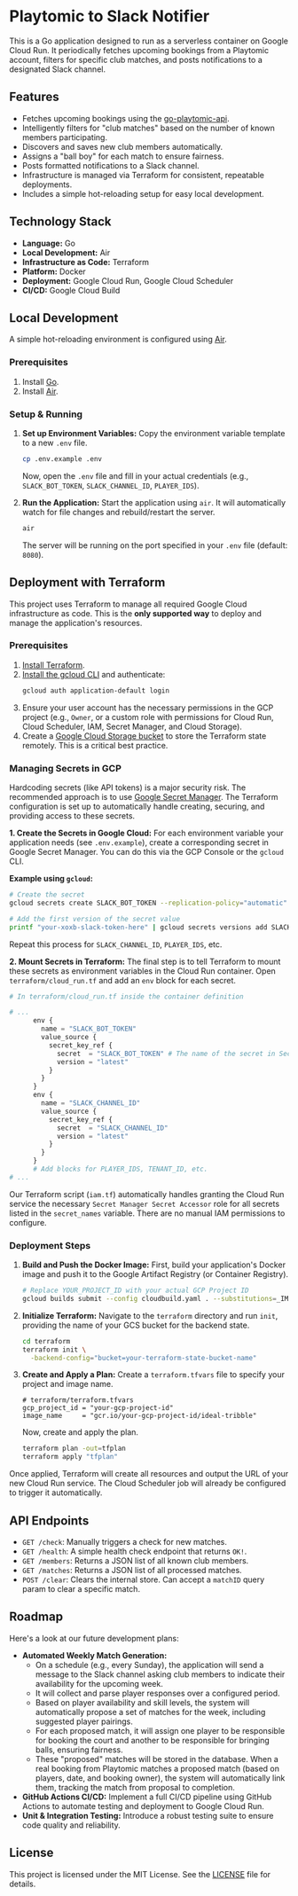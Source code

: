 # Playtomic to Slack Notifier

This is a Go application designed to run as a serverless container on Google Cloud Run. It periodically fetches upcoming bookings from a Playtomic account, filters for specific club matches, and posts notifications to a designated Slack channel.

## Features

- Fetches upcoming bookings using the [go-playtomic-api](https://github.com/rafa-garcia/go-playtomic-api).
- Intelligently filters for "club matches" based on the number of known members participating.
- Discovers and saves new club members automatically.
- Assigns a "ball boy" for each match to ensure fairness.
- Posts formatted notifications to a Slack channel.
- Infrastructure is managed via Terraform for consistent, repeatable deployments.
- Includes a simple hot-reloading setup for easy local development.

## Technology Stack

- **Language:** Go
- **Local Development:** Air
- **Infrastructure as Code:** Terraform
- **Platform:** Docker
- **Deployment:** Google Cloud Run, Google Cloud Scheduler
- **CI/CD:** Google Cloud Build

## Local Development

A simple hot-reloading environment is configured using [Air](https://github.com/cosmtrek/air).

### Prerequisites

1.  Install [Go](https://golang.org/doc/install).
2.  Install [Air](https://github.com/cosmtrek/air#installation).

### Setup & Running

1.  **Set up Environment Variables:**
    Copy the environment variable template to a new `.env` file.

    ```bash
    cp .env.example .env
    ```

    Now, open the `.env` file and fill in your actual credentials (e.g., `SLACK_BOT_TOKEN`, `SLACK_CHANNEL_ID`, `PLAYER_IDS`).

2.  **Run the Application:**
    Start the application using `air`. It will automatically watch for file changes and rebuild/restart the server.
    ```bash
    air
    ```
    The server will be running on the port specified in your `.env` file (default: `8080`).

## Deployment with Terraform

This project uses Terraform to manage all required Google Cloud infrastructure as code. This is the **only supported way** to deploy and manage the application's resources.

### Prerequisites

1.  [Install Terraform](https://learn.hashicorp.com/tutorials/terraform/install-cli).
2.  [Install the gcloud CLI](https://cloud.google.com/sdk/docs/install) and authenticate:
    ```bash
    gcloud auth application-default login
    ```
3.  Ensure your user account has the necessary permissions in the GCP project (e.g., `Owner`, or a custom role with permissions for Cloud Run, Cloud Scheduler, IAM, Secret Manager, and Cloud Storage).
4.  Create a [Google Cloud Storage bucket](https://cloud.google.com/storage/docs/creating-buckets) to store the Terraform state remotely. This is a critical best practice.

### Managing Secrets in GCP

Hardcoding secrets (like API tokens) is a major security risk. The recommended approach is to use [Google Secret Manager](https://cloud.google.com/secret-manager). The Terraform configuration is set up to automatically handle creating, securing, and providing access to these secrets.

**1. Create the Secrets in Google Cloud:**
For each environment variable your application needs (see `.env.example`), create a corresponding secret in Google Secret Manager. You can do this via the GCP Console or the `gcloud` CLI.

**Example using `gcloud`:**

```bash
# Create the secret
gcloud secrets create SLACK_BOT_TOKEN --replication-policy="automatic"

# Add the first version of the secret value
printf "your-xoxb-slack-token-here" | gcloud secrets versions add SLACK_BOT_TOKEN --data-file=-
```

Repeat this process for `SLACK_CHANNEL_ID`, `PLAYER_IDS`, etc.

**2. Mount Secrets in Terraform:**
The final step is to tell Terraform to mount these secrets as environment variables in the Cloud Run container. Open `terraform/cloud_run.tf` and add an `env` block for each secret.

```terraform
# In terraform/cloud_run.tf inside the container definition

# ...
      env {
        name = "SLACK_BOT_TOKEN"
        value_source {
          secret_key_ref {
            secret  = "SLACK_BOT_TOKEN" # The name of the secret in Secret Manager
            version = "latest"
          }
        }
      }
      env {
        name = "SLACK_CHANNEL_ID"
        value_source {
          secret_key_ref {
            secret  = "SLACK_CHANNEL_ID"
            version = "latest"
          }
        }
      }
      # Add blocks for PLAYER_IDS, TENANT_ID, etc.
# ...
```

Our Terraform script (`iam.tf`) automatically handles granting the Cloud Run service the necessary `Secret Manager Secret Accessor` role for all secrets listed in the `secret_names` variable. There are no manual IAM permissions to configure.

### Deployment Steps

1.  **Build and Push the Docker Image:**
    First, build your application's Docker image and push it to the Google Artifact Registry (or Container Registry).

    ```bash
    # Replace YOUR_PROJECT_ID with your actual GCP Project ID
    gcloud builds submit --config cloudbuild.yaml . --substitutions=_IMAGE_NAME="gcr.io/YOUR_PROJECT_ID/ideal-tribble"
    ```

2.  **Initialize Terraform:**
    Navigate to the `terraform` directory and run `init`, providing the name of your GCS bucket for the backend state.

    ```bash
    cd terraform
    terraform init \
      -backend-config="bucket=your-terraform-state-bucket-name"
    ```

3.  **Create and Apply a Plan:**
    Create a `terraform.tfvars` file to specify your project and image name.
    ```hcl
    # terraform/terraform.tfvars
    gcp_project_id = "your-gcp-project-id"
    image_name     = "gcr.io/your-gcp-project-id/ideal-tribble"
    ```
    Now, create and apply the plan.
    ```bash
    terraform plan -out=tfplan
    terraform apply "tfplan"
    ```

Once applied, Terraform will create all resources and output the URL of your new Cloud Run service. The Cloud Scheduler job will already be configured to trigger it automatically.

## API Endpoints

- `GET /check`: Manually triggers a check for new matches.
- `GET /health`: A simple health check endpoint that returns `OK!`.
- `GET /members`: Returns a JSON list of all known club members.
- `GET /matches`: Returns a JSON list of all processed matches.
- `POST /clear`: Clears the internal store. Can accept a `matchID` query param to clear a specific match.

## Roadmap

Here's a look at our future development plans:

- **Automated Weekly Match Generation:**
  - On a schedule (e.g., every Sunday), the application will send a message to the Slack channel asking club members to indicate their availability for the upcoming week.
  - It will collect and parse player responses over a configured period.
  - Based on player availability and skill levels, the system will automatically propose a set of matches for the week, including suggested player pairings.
  - For each proposed match, it will assign one player to be responsible for booking the court and another to be responsible for bringing balls, ensuring fairness.
  - These "proposed" matches will be stored in the database. When a real booking from Playtomic matches a proposed match (based on players, date, and booking owner), the system will automatically link them, tracking the match from proposal to completion.
- **GitHub Actions CI/CD:** Implement a full CI/CD pipeline using GitHub Actions to automate testing and deployment to Google Cloud Run.
- **Unit & Integration Testing:** Introduce a robust testing suite to ensure code quality and reliability.

## License

This project is licensed under the MIT License. See the [LICENSE](LICENSE) file for details.
